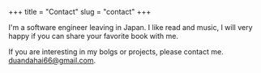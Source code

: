 +++
title = "Contact"
slug = "contact"
+++

I'm a software engineer leaving in Japan.
I like read and music, I will very happy if you can share your favorite book with me.

If you are interesting in my bolgs or projects, please contact me.
duandahai66@gmail.com.